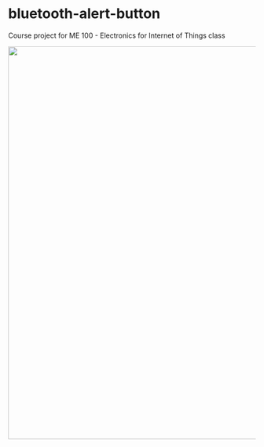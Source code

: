# bluetooth-alert-button

Course project for ME 100 - Electronics for Internet of Things class

<img src="https://user-images.githubusercontent.com/113747791/191173721-cefdd677-a376-4962-90ea-be8d7a22c321.png" width=800>
